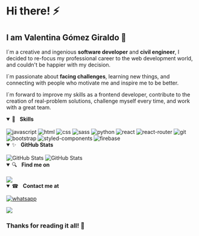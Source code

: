 # Hi there! ⚡
## I am Valentina Gómez Giraldo 🔭

I´m a creative and ingenious **software developer** and **civil engineer**, I decided to re-focus my professional career to the web development world, and couldn't be happier with my decision.

I´m passionate about **facing challenges**, learning new things, and connecting with people who motivate me and inspire me to be better.

I´m forward to improve my skills as a frontend developer, contribute to the creation of real-problem solutions, challenge myself every time, and work with a great team.

<details open="">
	<summary><g-emoji class="g-emoji" alias="rocket" fallback-src="https://github.githubassets.com/images/icons/emoji/unicode/1f680.png">🚀</g-emoji>&nbsp;&nbsp;&nbsp;<b>Skills</b></summary>
	<br>
<img src="https://img.shields.io/badge/JavaScript-F7DF1E?style=for-the-badge&logo=javascript&logoColor=black" alt='javascript'>
<img src="https://img.shields.io/badge/html5-%23e34f26.svg?&amp;style=for-the-badge&amp;logo=html5&amp;logoColor=white" style="max-width:100%;" alt='html'>
<img src="https://img.shields.io/badge/CSS-239120?&style=for-the-badge&logo=css3&logoColor=white" style="max-width:100%;" alt='css'>
<img src="https://img.shields.io/badge/Sass-CC6699?style=for-the-badge&logo=sass&logoColor=white" style="max-width:100%;" alt='sass'>
<img src="https://img.shields.io/badge/Python-3776AB?style=for-the-badge&logo=python&logoColor=white" style="max-width:100%;" alt='python'>
<img src="https://img.shields.io/badge/react-%2300c4e6.svg?&amp;style=for-the-badge&amp;logo=react&amp;logoColor=white" style="max-width:100%;" alt='react'>
<img src="https://img.shields.io/badge/React_Router-CA4245?style=for-the-badge&logo=react-router&logoColor=white" style="max-width:100%;" alt='react-router'>	
<img src="https://img.shields.io/badge/git-%23fc6d26.svg?&amp;style=for-the-badge&amp;logo=git&amp;logoColor=white" style="max-width:100%;" alt='git'>
<img src="https://img.shields.io/badge/Bootstrap-563D7C?style=for-the-badge&logo=bootstrap&logoColor=white" style="max-width:100%;" alt='bootstrap'>
<img src="https://img.shields.io/badge/styled--components-DB7093?style=for-the-badge&logo=styled-components&logoColor=white" style="max-width:100%;" alt='styled-components'>	
<img src="https://img.shields.io/badge/firebase-%23039BE5.svg?style=for-the-badge&logo=firebase" style="max-width:100%;" alt='firebase'>	
	
	
	
</details>

<details open=""> 
	<summary><g-emoji class="g-emoji" alias="sparkles" fallback-src="https://github.githubassets.com/images/icons/emoji/unicode/2728.png">✨</g-emoji>&nbsp;&nbsp;&nbsp;<b>GitHub Stats</b></summary>
	<br>
	<img src="https://github-readme-stats.vercel.app/api?username=valengg11&show_icons=true&theme=tokyonight" alt="GitHub Stats" align="top"  style="max-width:100%;">	
	<img src="https://github-readme-stats.vercel.app/api/top-langs/?username=valengg11&layout=compact&&show_icons=true&theme=tokyonight" alt="GitHub Stats" align="top"  style="max-width:100%;">
</details>


<details open="">
	<summary><g-emoji class="g-emoji" alias="rocket" fallback-src="https://github.githubassets.com/images/icons/emoji/unicode/1f680.png">🔍</g-emoji>&nbsp;&nbsp;&nbsp;<b>Find me on</b></summary>
<br>
<a href="https://www.linkedin.com/in/valengg/" rel="nofollow"><img src="https://img.shields.io/badge/linkedin-%230077B5.svg?&amp;style=for-the-badge&amp;logo=linkedin&amp;logoColor=white" style="max-width:100%;"></a>
</details>	
		

<details open="">
	<summary><g-emoji class="g-emoji" alias="rocket" fallback-src="https://github.githubassets.com/images/icons/emoji/unicode/1f680.png">☎</g-emoji>&nbsp;&nbsp;&nbsp;<b>Contact me at</b></summary>
<br>
<a href="https://wa.me/573193528738" target="_blank" className={styles.float} rel="noreferrer">
        <img src="https://img.shields.io/badge/WhatsApp-25D366?style=for-the-badge&logo=whatsapp&logoColor=white" style="max-width:100%;" alt='whatsapp'></img>
      </a>

<a href="mailto:valentinagomezgiraldo11@gmail.com" rel="nofollow"><img src="https://img.shields.io/badge/Gmail-D14836?style=for-the-badge&logo=gmail&logoColor=white" style="max-width:100%;"></a>
</details>


### Thanks for reading it all! 🌻

